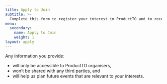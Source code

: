 ```yaml
---
title: Apply to Join
subtitle: >-
  Complete this form to register your interest in ProductTO and to receive invitations to future events. There are 10 questions, and it takes most people about 2 mins to finish.
menu:
  secondary:
    name: Apply to Join
    weight: 1
layout: apply
---
```


Any information you provide:
- will only be accessible to ProductTO organisers,
- won’t be shared with any third parties, and
- will help us plan future events that are relevant to your interests.